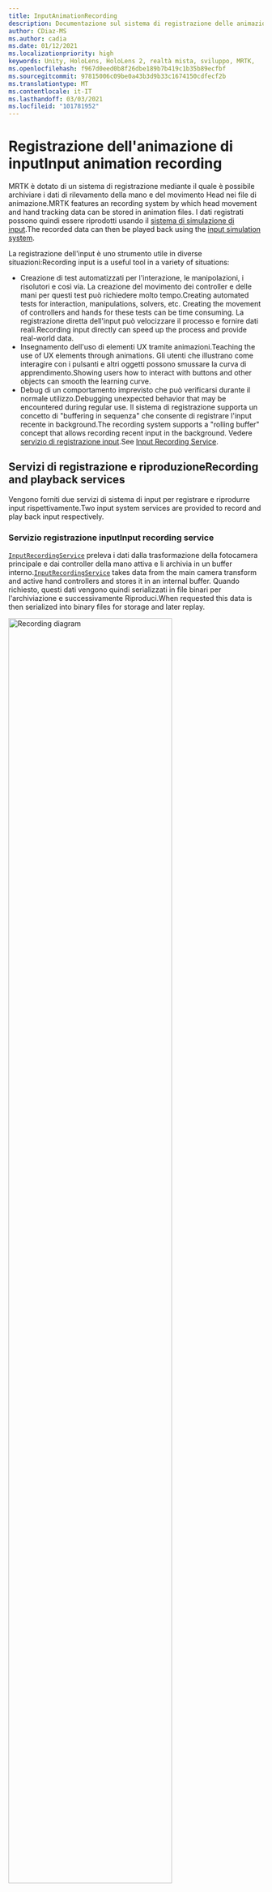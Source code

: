 ```yaml
---
title: InputAnimationRecording
description: Documentazione sul sistema di registrazione delle animazioni di input in MRTK
author: CDiaz-MS
ms.author: cadia
ms.date: 01/12/2021
ms.localizationpriority: high
keywords: Unity, HoloLens, HoloLens 2, realtà mista, sviluppo, MRTK,
ms.openlocfilehash: f967d0eed0b8f26dbe189b7b419c1b35b89ecfbf
ms.sourcegitcommit: 97815006c09be0a43b3d9b33c1674150cdfecf2b
ms.translationtype: MT
ms.contentlocale: it-IT
ms.lasthandoff: 03/03/2021
ms.locfileid: "101781952"
---
```

# <a name="input-animation-recording"></a><span data-ttu-id="52046-104">Registrazione dell'animazione di input</span><span class="sxs-lookup"><span data-stu-id="52046-104">Input animation recording</span></span>

<span data-ttu-id="52046-105">MRTK è dotato di un sistema di registrazione mediante il quale è possibile archiviare i dati di rilevamento della mano e del movimento Head nei file di animazione.</span><span class="sxs-lookup"><span data-stu-id="52046-105">MRTK features an recording system by which head movement and hand tracking data can be stored in animation files.</span></span> <span data-ttu-id="52046-106">I dati registrati possono quindi essere riprodotti usando il [sistema di simulazione di input](input-simulation-service.md).</span><span class="sxs-lookup"><span data-stu-id="52046-106">The recorded data can then be played back using the [input simulation system](input-simulation-service.md).</span></span>

<span data-ttu-id="52046-107">La registrazione dell'input è uno strumento utile in diverse situazioni:</span><span class="sxs-lookup"><span data-stu-id="52046-107">Recording input is a useful tool in a variety of situations:</span></span>

* <span data-ttu-id="52046-108">Creazione di test automatizzati per l'interazione, le manipolazioni, i risolutori e così via. La creazione del movimento dei controller e delle mani per questi test può richiedere molto tempo.</span><span class="sxs-lookup"><span data-stu-id="52046-108">Creating automated tests for interaction, manipulations, solvers, etc. Creating the movement of controllers and hands for these tests can be time consuming.</span></span> <span data-ttu-id="52046-109">La registrazione diretta dell'input può velocizzare il processo e fornire dati reali.</span><span class="sxs-lookup"><span data-stu-id="52046-109">Recording input directly can speed up the process and provide real-world data.</span></span>
* <span data-ttu-id="52046-110">Insegnamento dell'uso di elementi UX tramite animazioni.</span><span class="sxs-lookup"><span data-stu-id="52046-110">Teaching the use of UX elements through animations.</span></span>
  <span data-ttu-id="52046-111">Gli utenti che illustrano come interagire con i pulsanti e altri oggetti possono smussare la curva di apprendimento.</span><span class="sxs-lookup"><span data-stu-id="52046-111">Showing users how to interact with buttons and other objects can smooth the learning curve.</span></span>
* <span data-ttu-id="52046-112">Debug di un comportamento imprevisto che può verificarsi durante il normale utilizzo.</span><span class="sxs-lookup"><span data-stu-id="52046-112">Debugging unexpected behavior that may be encountered during regular use.</span></span>
  <span data-ttu-id="52046-113">Il sistema di registrazione supporta un concetto di "buffering in sequenza" che consente di registrare l'input recente in background.</span><span class="sxs-lookup"><span data-stu-id="52046-113">The recording system supports a "rolling buffer" concept that allows recording recent input in the background.</span></span>
  <span data-ttu-id="52046-114">Vedere [servizio di registrazione input](#input-recording-service).</span><span class="sxs-lookup"><span data-stu-id="52046-114">See [Input Recording Service](#input-recording-service).</span></span>

## <a name="recording-and-playback-services"></a><span data-ttu-id="52046-115">Servizi di registrazione e riproduzione</span><span class="sxs-lookup"><span data-stu-id="52046-115">Recording and playback services</span></span>

<span data-ttu-id="52046-116">Vengono forniti due servizi di sistema di input per registrare e riprodurre input rispettivamente.</span><span class="sxs-lookup"><span data-stu-id="52046-116">Two input system services are provided to record and play back input respectively.</span></span>

### <a name="input-recording-service"></a><span data-ttu-id="52046-117">Servizio registrazione input</span><span class="sxs-lookup"><span data-stu-id="52046-117">Input recording service</span></span>

<span data-ttu-id="52046-118">[`InputRecordingService`](xref:Microsoft.MixedReality.Toolkit.Input.InputRecordingService) preleva i dati dalla trasformazione della fotocamera principale e dai controller della mano attiva e li archivia in un buffer interno.</span><span class="sxs-lookup"><span data-stu-id="52046-118">[`InputRecordingService`](xref:Microsoft.MixedReality.Toolkit.Input.InputRecordingService) takes data from the main camera transform and active hand controllers and stores it in an internal buffer.</span></span> <span data-ttu-id="52046-119">Quando richiesto, questi dati vengono quindi serializzati in file binari per l'archiviazione e successivamente Riproduci.</span><span class="sxs-lookup"><span data-stu-id="52046-119">When requested this data is then serialized into binary files for storage and later replay.</span></span>

<a target="_blank" href="../images/input-simulation/MRTK_InputAnimation_RecordingDiagram.png">
  <img src="../images/input-simulation/MRTK_InputAnimation_RecordingDiagram.png" title="Registrazione dell'animazione di input" width="80%" alt="Recording diagram" class="center" />
</a>

<span data-ttu-id="52046-121">Per avviare la registrazione dell'input [`StartRecording`](xref:Microsoft.MixedReality.Toolkit.Input.IMixedRealityInputRecordingService.StartRecording) , chiamare la funzione.</span><span class="sxs-lookup"><span data-stu-id="52046-121">To start recording input call the [`StartRecording`](xref:Microsoft.MixedReality.Toolkit.Input.IMixedRealityInputRecordingService.StartRecording) function.</span></span> <span data-ttu-id="52046-122">[`StopRecording`](xref:Microsoft.MixedReality.Toolkit.Input.IMixedRealityInputRecordingService.StopRecording) sospende la registrazione, ma non rimuove i dati registrati fino [`DiscardRecordedInput`](xref:Microsoft.MixedReality.Toolkit.Input.IMixedRealityInputRecordingService.DiscardRecordedInput) a questo momento, se necessario, usare per eseguire questa operazione.</span><span class="sxs-lookup"><span data-stu-id="52046-122">[`StopRecording`](xref:Microsoft.MixedReality.Toolkit.Input.IMixedRealityInputRecordingService.StopRecording) will pause recording (but not discard the data recorded so far, use [`DiscardRecordedInput`](xref:Microsoft.MixedReality.Toolkit.Input.IMixedRealityInputRecordingService.DiscardRecordedInput) to do this if needed).</span></span>

<span data-ttu-id="52046-123">Per impostazione predefinita, le dimensioni del buffer di registrazione sono limitate a 30 secondi.</span><span class="sxs-lookup"><span data-stu-id="52046-123">By default the size of the recording buffer is limited to 30 seconds.</span></span> <span data-ttu-id="52046-124">In questo modo, il servizio di registrazione può registrare in background senza accumulare troppi dati, quindi salvare gli ultimi 30 secondi, se necessario.</span><span class="sxs-lookup"><span data-stu-id="52046-124">This allows the recording service to keep recording in the background without accumulating too much data, and then save the last 30 seconds when required.</span></span> <span data-ttu-id="52046-125">L'intervallo di tempo può essere modificato usando la [`RecordingBufferTimeLimit`](xref:Microsoft.MixedReality.Toolkit.Input.IMixedRealityInputRecordingService.RecordingBufferTimeLimit) Proprietà oppure la registrazione può essere illimitata usando l' [`UseBufferTimeLimit`](xref:Microsoft.MixedReality.Toolkit.Input.IMixedRealityInputRecordingService.UseBufferTimeLimit) opzione.</span><span class="sxs-lookup"><span data-stu-id="52046-125">The time interval can be changed using the [`RecordingBufferTimeLimit`](xref:Microsoft.MixedReality.Toolkit.Input.IMixedRealityInputRecordingService.RecordingBufferTimeLimit) property, or recording can be unlimited using the [`UseBufferTimeLimit`](xref:Microsoft.MixedReality.Toolkit.Input.IMixedRealityInputRecordingService.UseBufferTimeLimit) option.</span></span>

<span data-ttu-id="52046-126">I dati nel buffer di registrazione possono essere salvati in un file binario usando la funzione [SaveInputAnimation](xref:Microsoft.MixedReality.Toolkit.Input.IMixedRealityInputRecordingService.SaveInputAnimation*) .</span><span class="sxs-lookup"><span data-stu-id="52046-126">The data in the recording buffer can be saved in a binary file using the [SaveInputAnimation](xref:Microsoft.MixedReality.Toolkit.Input.IMixedRealityInputRecordingService.SaveInputAnimation*) function.</span></span>

<span data-ttu-id="52046-127">Per informazioni dettagliate sul formato di file binario, vedere [specifica del formato del file di animazione di input](input-animation-file-format.md).</span><span class="sxs-lookup"><span data-stu-id="52046-127">For details on the binary file format see [Input Animation File Format Specification](input-animation-file-format.md).</span></span>

### <a name="input-playback-service"></a><span data-ttu-id="52046-128">Servizio di riproduzione input</span><span class="sxs-lookup"><span data-stu-id="52046-128">Input playback service</span></span>

<span data-ttu-id="52046-129">[`InputPlaybackService`](xref:Microsoft.MixedReality.Toolkit.Input.InputPlaybackService) legge un file binario con i dati di animazione di input, quindi applica tali dati tramite [InputSimulationService](xref:Microsoft.MixedReality.Toolkit.Input.InputSimulationService) per ricreare i movimenti registrati.</span><span class="sxs-lookup"><span data-stu-id="52046-129">[`InputPlaybackService`](xref:Microsoft.MixedReality.Toolkit.Input.InputPlaybackService) reads a binary file with input animation data and then applies this data through the [InputSimulationService](xref:Microsoft.MixedReality.Toolkit.Input.InputSimulationService) to recreate the recorded movements.</span></span>

<a target="_blank" href="../images/input-simulation/MRTK_InputAnimation_PlaybackDiagram.png">
  <img src="../images/input-simulation/MRTK_InputAnimation_PlaybackDiagram.png" title="Riproduzione dell'animazione di input" width="80%" alt="Play Back diagram" class="center" />
</a>

<span data-ttu-id="52046-131">Per avviare la riproduzione dell'animazione di input, è necessario caricarla da un file usando la funzione [LoadInputAnimation](xref:Microsoft.MixedReality.Toolkit.Input.IMixedRealityInputPlaybackService.LoadInputAnimation*) .</span><span class="sxs-lookup"><span data-stu-id="52046-131">To start playing back input animation it should be loaded from a file using the [LoadInputAnimation](xref:Microsoft.MixedReality.Toolkit.Input.IMixedRealityInputPlaybackService.LoadInputAnimation*) function.</span></span>

<span data-ttu-id="52046-132">Chiamare [Play](xref:Microsoft.MixedReality.Toolkit.Input.IMixedRealityInputPlaybackService.Play), [pause](xref:Microsoft.MixedReality.Toolkit.Input.IMixedRealityInputPlaybackService.Play)o [Stop](xref:Microsoft.MixedReality.Toolkit.Input.IMixedRealityInputPlaybackService.Stop) per controllare la riproduzione dell'animazione.</span><span class="sxs-lookup"><span data-stu-id="52046-132">Call [Play](xref:Microsoft.MixedReality.Toolkit.Input.IMixedRealityInputPlaybackService.Play), [Pause](xref:Microsoft.MixedReality.Toolkit.Input.IMixedRealityInputPlaybackService.Play), or [Stop](xref:Microsoft.MixedReality.Toolkit.Input.IMixedRealityInputPlaybackService.Stop) to control the animation playback.</span></span>

<span data-ttu-id="52046-133">Il tempo di animazione corrente può anche essere controllato direttamente con la proprietà [localtime](xref:Microsoft.MixedReality.Toolkit.Input.IMixedRealityInputPlaybackService.LocalTime) .</span><span class="sxs-lookup"><span data-stu-id="52046-133">The current animation time can also be controlled directly with the [LocalTime](xref:Microsoft.MixedReality.Toolkit.Input.IMixedRealityInputPlaybackService.LocalTime) property.</span></span>

> [!WARNING]
> <span data-ttu-id="52046-134">Il ciclo o la reimpostazione dell'animazione o [`LocalTime`](xref:Microsoft.MixedReality.Toolkit.Input.IMixedRealityInputPlaybackService.LocalTime) dell'impostazione dell'input direttamente tramite lo scrubbing della sequenza temporale può produrre risultati imprevisti durante la modifica della scena.</span><span class="sxs-lookup"><span data-stu-id="52046-134">Looping or resetting input animation or setting [`LocalTime`](xref:Microsoft.MixedReality.Toolkit.Input.IMixedRealityInputPlaybackService.LocalTime) directly by scrubbing the timeline may yield unexpected results when manipulating the scene!</span></span> <span data-ttu-id="52046-135">Vengono registrati solo i movimenti di input, le eventuali modifiche aggiuntive, ad esempio lo spostamento di oggetti o la rotazione delle opzioni non verranno reimpostate.</span><span class="sxs-lookup"><span data-stu-id="52046-135">Only the input movements are recorded, any additional changes such as moving objects or flipping switches will not be reset.</span></span> <span data-ttu-id="52046-136">Assicurarsi di ricaricare la scena se sono state apportate modifiche irreversibili.</span><span class="sxs-lookup"><span data-stu-id="52046-136">Make sure to reload the scene if irreversible changes have been made.</span></span>

### <a name="editor-tools-for-recording-and-playing-input-animation"></a><span data-ttu-id="52046-137">Strumenti Editor per la registrazione e la riproduzione dell'animazione di input</span><span class="sxs-lookup"><span data-stu-id="52046-137">Editor tools for recording and playing input animation</span></span>

<span data-ttu-id="52046-138">Nell'editor di Unity sono disponibili numerosi strumenti per la registrazione e l'analisi dell'animazione di input.</span><span class="sxs-lookup"><span data-stu-id="52046-138">A number of tools exist in the Unity editor for recording and examining input animation.</span></span> <span data-ttu-id="52046-139">È possibile accedere a questi strumenti nella [finestra degli strumenti di simulazione di input](input-simulation-service.md#input-simulation-tools-window), che può essere aperta da _mixed reality Toolkit > Utilities > menu di simulazione input_ .</span><span class="sxs-lookup"><span data-stu-id="52046-139">These tools can be accessed in the [input simulation tools window](input-simulation-service.md#input-simulation-tools-window), which can be opened from the _Mixed Reality Toolkit > Utilities > Input Simulation_ menu.</span></span>

> [!NOTE]
> <span data-ttu-id="52046-140">La registrazione e la riproduzione di input funzionano solo in modalità di riproduzione.</span><span class="sxs-lookup"><span data-stu-id="52046-140">Input recording and playback only works during play mode.</span></span>

<span data-ttu-id="52046-141">La finestra di registrazione input presenta due modalità:</span><span class="sxs-lookup"><span data-stu-id="52046-141">The input recording window has two modes:</span></span>

* <span data-ttu-id="52046-142">_Registrazione_ per registrare l'input durante la modalità di riproduzione e salvarlo nei file di animazione.</span><span class="sxs-lookup"><span data-stu-id="52046-142">_Recording_ for recording input during play mode and saving it to animation files.</span></span>

  <span data-ttu-id="52046-143">Quando si attiva il pulsante [`InputRecordingService`](xref:Microsoft.MixedReality.Toolkit.Input.InputRecordingService) di registrazione, è abilitato per registrare l'input.</span><span class="sxs-lookup"><span data-stu-id="52046-143">When toggling on the recording button the [`InputRecordingService`](xref:Microsoft.MixedReality.Toolkit.Input.InputRecordingService) is enabled to record input.</span></span>
  <span data-ttu-id="52046-144">Quando si disattiva il pulsante registrazione, viene visualizzata una selezione di salvataggio file e l'animazione di input registrata viene salvata nella destinazione selezionata.</span><span class="sxs-lookup"><span data-stu-id="52046-144">When toggling off the recording button a file save selection is shown and the recorded input animation is saved to the selected destination.</span></span>

  <span data-ttu-id="52046-145">Il limite di tempo del buffer può essere modificato anche in questa modalità.</span><span class="sxs-lookup"><span data-stu-id="52046-145">The buffer time limit can also be changed in this mode.</span></span>

* <span data-ttu-id="52046-146">_Riproduzione_ per il caricamento di file di animazione e ricreazione dell'input tramite il sistema di simulazione di input.</span><span class="sxs-lookup"><span data-stu-id="52046-146">_Playback_ for loading animation files and then recreating input through the input simulation system.</span></span>

  <span data-ttu-id="52046-147">Prima di tutto è necessario caricare un'animazione in questa modalità.</span><span class="sxs-lookup"><span data-stu-id="52046-147">An animation must be loaded in this mode first.</span></span> <span data-ttu-id="52046-148">Dopo la registrazione dell'input in modalità di registrazione, l'animazione risultante viene caricata automaticamente.</span><span class="sxs-lookup"><span data-stu-id="52046-148">After recording input in recording mode the resulting animation is automatically loaded.</span></span> <span data-ttu-id="52046-149">In alternativa, fare clic sul pulsante "carica" per selezionare un file di animazione esistente.</span><span class="sxs-lookup"><span data-stu-id="52046-149">Alternatively click the "Load" button to select an existing animation file.</span></span>

  <span data-ttu-id="52046-150">I pulsanti di controllo dell'ora da sinistra a destra sono:</span><span class="sxs-lookup"><span data-stu-id="52046-150">The time control buttons from left to right are:</span></span>

  * <span data-ttu-id="52046-151">_Reimposta_ l'ora di riproduzione all'inizio dell'animazione.</span><span class="sxs-lookup"><span data-stu-id="52046-151">_Reset_ the playback time to the start of the animation.</span></span>
  * <span data-ttu-id="52046-152">_Riproduzione_ continua dell'animazione nel tempo.</span><span class="sxs-lookup"><span data-stu-id="52046-152">_Play_ animation continuously over time.</span></span>
  * <span data-ttu-id="52046-153">Eseguire un _passaggio avanti una_ volta.</span><span class="sxs-lookup"><span data-stu-id="52046-153">_Step_ forward one time step.</span></span>

  <span data-ttu-id="52046-154">Il dispositivo di scorrimento può essere usato anche per scorrere la sequenza temporale dell'animazione.</span><span class="sxs-lookup"><span data-stu-id="52046-154">The slider can also be used to scrub through the animation timeline.</span></span>

> [!WARNING]
> <span data-ttu-id="52046-155">Il ciclo o la reimpostazione dell'animazione dell'input o la ripulitura della sequenza temporale possono produrre risultati imprevisti durante la modifica della scena.</span><span class="sxs-lookup"><span data-stu-id="52046-155">Looping or resetting input animation or scrubbing the timeline may yield unexpected results when manipulating the scene!</span></span> <span data-ttu-id="52046-156">Vengono registrati solo i movimenti di input, le eventuali modifiche aggiuntive, ad esempio lo spostamento di oggetti o la rotazione delle opzioni non verranno reimpostate.</span><span class="sxs-lookup"><span data-stu-id="52046-156">Only the input movements are recorded, any additional changes such as moving objects or flipping switches will not be reset.</span></span> <span data-ttu-id="52046-157">Assicurarsi di ricaricare la scena se sono state apportate modifiche irreversibili.</span><span class="sxs-lookup"><span data-stu-id="52046-157">Make sure to reload the scene if irreversible changes have been made.</span></span>

